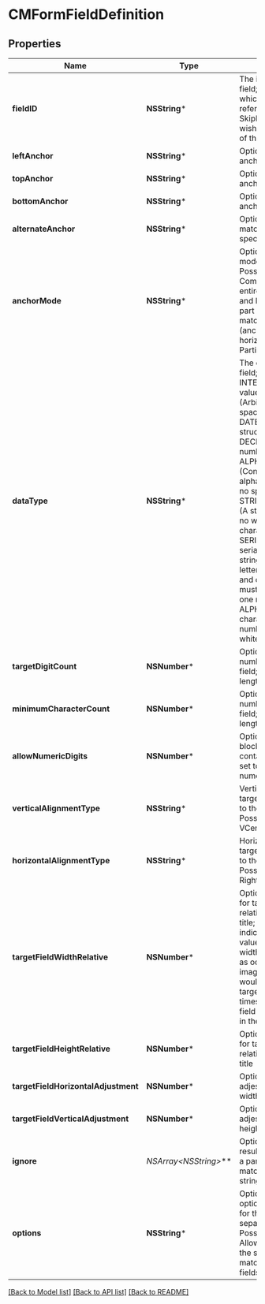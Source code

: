 # CMFormFieldDefinition

## Properties
Name | Type | Description | Notes
------------ | ------------- | ------------- | -------------
**fieldID** | **NSString*** | The identifier of the field; use this to identify which field is being referenced.  Set to SkipField if you do not wish to return the value of this field in the result. | [optional] 
**leftAnchor** | **NSString*** | Optional - the left-hand anchor of the field | [optional] 
**topAnchor** | **NSString*** | Optional - the top anchor of the field | [optional] 
**bottomAnchor** | **NSString*** | Optional - the bottom anchor of the field | [optional] 
**alternateAnchor** | **NSString*** | Optional - alterate match text for the specified anchor | [optional] 
**anchorMode** | **NSString*** | Optional - the matching mode for the anchor.  Possible values are Complete (requires the entire anchor to match) and Partial (allows only part of the anchor to match) and Horizontal (anchor must be laid out horizontally).  Default is Partial. | [optional] 
**dataType** | **NSString*** | The data type of the field; possible values are INTEGER (Integer value), STRING (Arbitrary string value, spaces are permitted), DATE (Date in a structured format), DECIMAL (Decimal number), ALPHANUMERIC (Continuous alphanumeric string with no spaces), STRINGNOWHITESPACE (A string that contains no whitespace characters), SERIALNUMBER (A serial-number style string that contains letters and numbers, and certain symbols; must contain at least one number), ALPHAONLY (Alphabet characters only, no numbers or symbols or whitespace) | [optional] 
**targetDigitCount** | **NSNumber*** | Optional - the target number of digits in the field; useful for fixed-length fields | [optional] 
**minimumCharacterCount** | **NSNumber*** | Optional - the target number of digits in the field; useful for fixed-length fields | [optional] 
**allowNumericDigits** | **NSNumber*** | Optional - set to false to block values that contain numeric digits, set to true to allow numeric digits | [optional] 
**verticalAlignmentType** | **NSString*** | Vertical alignment of target value area relative to the field anchor; Possible values are VCenter, Top, Bottom | [optional] 
**horizontalAlignmentType** | **NSString*** | Horizontal alignment of target value area relative to the field anchor; Possible values are Left, Right | [optional] 
**targetFieldWidthRelative** | **NSNumber*** | Optional - scale factor for target field width - relative to width of field title; a value of 1.0 indicates the target value area has the same width as the field value as occurring in the image; a value of 2.0 would indicate that the target value area has 2 times the width of the field value as occurring in the image. | [optional] 
**targetFieldHeightRelative** | **NSNumber*** | Optional - scale factor for target field height - relative to height of field title | [optional] 
**targetFieldHorizontalAdjustment** | **NSNumber*** | Optional - horizontal adjestment in relative width of the field | [optional] 
**targetFieldVerticalAdjustment** | **NSNumber*** | Optional - vertical adjestment in relative height of the field | [optional] 
**ignore** | **NSArray&lt;NSString*&gt;*** | Optional - Ignore any result items that contain a partial or complete match with these text strings | [optional] 
**options** | **NSString*** | Optional - additional options that can be set for this field definition, separated by commas.  Possible values are AllowMultiMatch (allow the same anchor to be matched to multiple fields) | [optional] 

[[Back to Model list]](../README.md#documentation-for-models) [[Back to API list]](../README.md#documentation-for-api-endpoints) [[Back to README]](../README.md)



